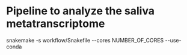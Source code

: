 # Pipeline to analyze the saliva metatranscriptome

snakemake -s workflow/Snakefile --cores NUMBER_OF_CORES --use-conda